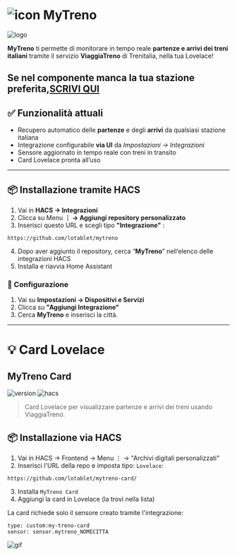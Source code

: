 # ![icon](https://github.com/lotablet/mytreno/blob/main/custom_components/mytreno/images/icon.png) MyTreno  
![logo](https://github.com/lotablet/mytreno/blob/main/custom_components/mytreno/images/logo.png)


**MyTreno** ti permette di monitorare in tempo reale **partenze e arrivi dei treni italiani** tramite il servizio **ViaggiaTreno** di Trenitalia, nella tua Lovelace!


Se nel componente manca la tua stazione preferita,[SCRIVI QUI](https://github.com/lotablet/mytreno/issues/1)
---

## ✅ Funzionalità attuali

- Recupero automatico delle **partenze** e degli **arrivi** da qualsiasi stazione italiana
- Integrazione configurabile **via UI** da *Impostazioni → Integrazioni*
- Sensore aggiornato in tempo reale con treni in transito
- Card Lovelace pronta all’uso

---

## 📦 Installazione tramite HACS

1. Vai in **HACS → Integrazioni**
2. Clicca su Menu **⋮ → Aggiungi repository personalizzato**
3. Inserisci questo URL e scegli tipo **"Integrazione"** :
```
https://github.com/lotablet/mytreno
```


4. Dopo aver aggiunto il repository, cerca “**MyTreno**” nell’elenco delle integrazioni HACS
5. Installa e riavvia Home Assistant

### 🔧 Configurazione

1. Vai su **Impostazioni → Dispositivi e Servizi**
2. Clicca su **"Aggiungi Integrazione"**
3. Cerca **MyTreno** e inserisci la città.

---

# 💡 Card Lovelace 



## MyTreno Card

![version](https://img.shields.io/badge/version-1.0-blue)
![hacs](https://img.shields.io/badge/HACS-default-orange)

> Card Lovelace per visualizzare partenze e arrivi dei treni usando ViaggiaTreno.

## 📦 Installazione via HACS

1. Vai in HACS → Frontend → Menu ⋮ → "Archivi digitali personalizzati"
2. Inserisci l'URL della repo e imposta tipo: `Lovelace`:

```
https://github.com/lotablet/mytreno-card/
```


3. Installa `MyTreno Card`
4. Aggiungi la card in Lovelace (la trovi nella lista)

La card richiede solo il sensore creato tramite l'integrazione:
```
type: custom:my-treno-card
sensor: sensor.mytreno_NOMECITTA
```

![gif](https://github.com/lotablet/mytreno/blob/main/custom_components/mytreno/images/sample_card.gif)
